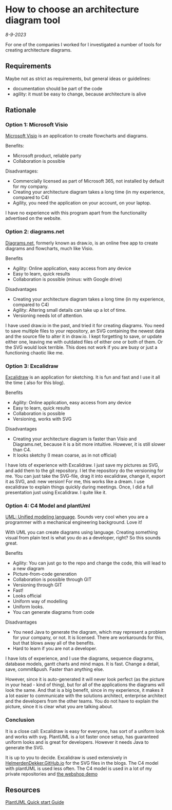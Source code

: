 # How to choose an architecture diagram tool

*8-9-2023*

For one of the companies I worked for I investigated a number of tools for creating architecture diagrams.

## Requirements

Maybe not as strict as requirements, but general ideas or guidelines:

- documentation should be part of the code
- agility: it must be easy to change, because architecture is alive

## Rationale

### Option 1: Microsoft Visio

[Microsoft Visio](https://www.microsoft.com/en-us/microsoft-365/visio/flowchart-software) is an application to create
flowcharts and diagrams.

Benefits:

- Microsoft product, reliable party
- Collaboration is possible

Disadvantages:

- Commercially licensed as part of Microsoft 365, not installed by default for my company.
- Creating your architecture diagram takes a long time (in my experience, compared to C4)
- Agility, you need the application on your account, on your laptop.

I have no experience with this program apart from the functionality advertised on the website.

### Option 2: diagrams.net

[Diagrams.net](https://app.diagrams.net/), formerly known as draw.io, is an online free app to create diagrams and
flowcharts, much like Visio.

Benefits

- Agility: Online application, easy access from any device
- Easy to learn, quick results
- Collaboration is possible (minus: with Google drive)

Disadvantages

- Creating your architecture diagram takes a long time (in my experience, compared to C4)
- Agility: Altering small details can take up a lot of time.
- Versioning needs lot of attention.

I have used draw.io in the past, and tried it for creating diagrams. You need to save multiple files to your repository,
an SVG containing the newest data and the source file to alter it in draw.io. I kept forgetting to save, or update
either one, leaving me with outdated files of either one or both of them. Or the SVG would look terrible. This does not
work if you are busy or just a functioning chaotic like me.

### Option 3: Excalidraw

[Excalidraw](https://excalidraw.com/) is an application for sketching. It is fun and fast and I use it all the time (
also for this blog).

Benefits

- Agility: Online application, easy access from any device
- Easy to learn, quick results
- Collaboration is possible
- Versioning, works with SVG

Disadvantages

- Creating your architecture diagram is faster than Visio and Diagrams.net, because it is a bit more intuitive. However,
  it is still slower than C4.
- It looks sketchy (I mean coarse, as in not official)

I have lots of experience with Excalidraw. I just save my pictures as SVG, and add them to the git repository. I let the
repository do the versioning for me. You can just take the SVG-file, drag it into excalidraw, change it, export it as
SVG, and: new version! For me, this works like a dream.
I use excalidraw to explain things quickly during meetings. Once, I did a full presentation just using Excalidraw. I
quite like it.

### Option 4: C4 Model and plantUml

[UML: Unified modeling language](https://en.wikipedia.org/wiki/Unified_Modeling_Language). Sounds very cool when you are
a programmer with a mechanical engineering background. Love it!

With UML you can create diagrams using language. Creating something visual from plain text is what you do as a
developer, right? So this sounds great.

Benefits

- Agility: You can just go to the repo and change the code, this will lead to a new diagram
- Picture-from-code generation
- Collaboration is possible through GIT
- Versioning through GIT
- Fast!
- Looks official
- Uniform way of modelling
- Uniform looks.
- You can generate diagrams from code

Disadvantages

- You need Java to generate the diagram, which may represent a problem for your company, or not. It is licensed. There
  are workarounds for this, but that blows away all of the benefits.
- Hard to learn if you are not a developer.

I have lots of experience, and I use the diagrams, sequence diagrams, database models, gantt charts and mind maps. It is
fast. Change a detail, save, commit&push. Faster than anything else.

However, since it is auto-generated it will never look perfect (as the picture in your head - kind of thing), but for
all of the applications the diagrams will look the same. And that is a big benefit, since in my experience, it makes it
a lot easier to communicate with the solutions architect, enterprise architect and the developers from the other teams.
You do not have to explain the picture, since it is clear what you are talking about.

### Conclusion

It is a close call:
Excalidraw is easy for everyone, has sort of a uniform look and works with svg.
PlantUML is a lot faster once setup, has guaranteed uniform looks and is great for developers. However it needs Java to
generate the SVG.

It is up to you to decide.
Excalidraw is used extensively
in [HelmerdenDekker.GitHub.io](https://github.com/HelmerDenDekker/HelmerDenDekker.github.io) for the SVG files in the
blogs. The C4 model with plantUML is used less often.
The C4 model is used in a lot of my private repositories
and [the webshop demo](https://github.com/HelmerDenDekker/HelmerDemo.WebShop)

## Resources

[PlantUML Quick start Guide](https://plantuml.com/starting)  